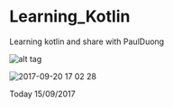 # Learning_Kotlin
Learning kotlin and share with PaulDuong


![alt tag](https://imgur.com/E6VvFl5)

![2017-09-20 17 02 28](https://imgur.com/E6VvFl5)




Today 15/09/2017 
